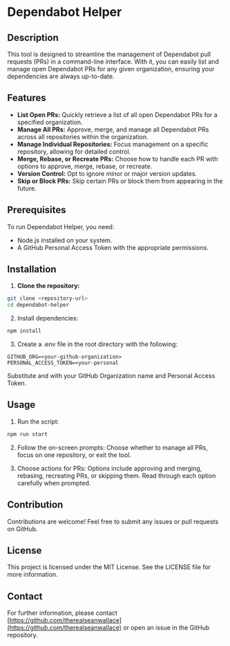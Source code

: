 # Dependabot Helper

## Description

This tool is designed to streamline the management of Dependabot pull requests (PRs) in a command-line interface. With it, you can easily list and manage open Dependabot PRs for any given organization, ensuring your dependencies are always up-to-date.

## Features

- **List Open PRs:** Quickly retrieve a list of all open Dependabot PRs for a specified organization.
- **Manage All PRs:** Approve, merge, and manage all Dependabot PRs across all repositories within the organization.
- **Manage Individual Repositories:** Focus management on a specific repository, allowing for detailed control.
- **Merge, Rebase, or Recreate PRs:** Choose how to handle each PR with options to approve, merge, rebase, or recreate.
- **Version Control:** Opt to ignore minor or major version updates.
- **Skip or Block PRs:** Skip certain PRs or block them from appearing in the future.
  
## Prerequisites

To run Dependabot Helper, you need:

- Node.js installed on your system.
- A GitHub Personal Access Token with the appropriate permissions.

## Installation

1. **Clone the repository:**

```bash
git clone <repository-url>
cd dependabot-helper
``` 

2. Install dependencies:

```bash
npm install
```

3. Create a .env file in the root directory with the following:

```
GITHUB_ORG=<your-github-organization>
PERSONAL_ACCESS_TOKEN=<your-personal
```

Substitute <your-github-organization> and <your-personal-access-token> with your GitHub Organization name and Personal Access Token.

## Usage

1. Run the script:

```bash
npm run start
```

2. Follow the on-screen prompts: Choose whether to manage all PRs, focus on one repository, or exit the tool.

3. Choose actions for PRs: Options include approving and merging, rebasing, recreating PRs, or skipping them. Read through each option carefully when prompted.

## Contribution
Contributions are welcome! Feel free to submit any issues or pull requests on GitHub.

## License
This project is licensed under the MIT License. See the LICENSE file for more information.

## Contact
For further information, please contact [https://github.com/therealseanwallace](https://github.com/therealseanwallace) or open an issue in the GitHub repository.